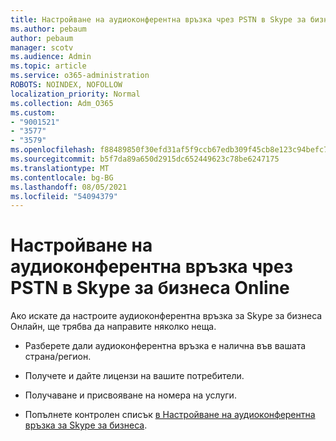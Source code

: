 ```yaml
---
title: Настройване на аудиоконферентна връзка чрез PSTN в Skype за бизнеса Online
ms.author: pebaum
author: pebaum
manager: scotv
ms.audience: Admin
ms.topic: article
ms.service: o365-administration
ROBOTS: NOINDEX, NOFOLLOW
localization_priority: Normal
ms.collection: Adm_O365
ms.custom:
- "9001521"
- "3577"
- "3579"
ms.openlocfilehash: f88489850f30efd31af5f9ccb67edb309f45cb8e123c94befc70fdd72ee98450
ms.sourcegitcommit: b5f7da89a650d2915dc652449623c78be6247175
ms.translationtype: MT
ms.contentlocale: bg-BG
ms.lasthandoff: 08/05/2021
ms.locfileid: "54094379"
---
```

# <a name="setup-pstn-dial-in-audio-conferencing-in-skype-for-business-online"></a>Настройване на аудиоконферентна връзка чрез PSTN в Skype за бизнеса Online

Ако искате да настроите аудиоконферентна връзка за Skype за бизнеса Онлайн, ще трябва да направите няколко неща. 

- Разберете дали аудиоконферентна връзка е налична във вашата страна/регион.

- Получете и дайте лицензи на вашите потребители.

- Получаване и присвояване на номера на услуги.

- Попълнете контролен списък [в Настройване на аудиоконферентна връзка за Skype за бизнеса](https://docs.microsoft.com/SkypeForBusiness/audio-conferencing-in-office-365/set-up-audio-conferencing).
